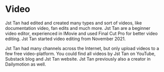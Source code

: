 <h1>Video</h1>
<p>Jst Tan had edited and created many types and sort of videos, like documentation video, fan edits and much more. Jst Tan are a beginner video editor, experienced in IMovie and used Final Cut Pro for better video editing. Jst Tan started video editing from November 2021. </p>

<p>Jst Tan had many channels across the Internet, but only upload videos to a few free video-platform. You could find all videos by Jst Tan on YouTube, Substack blog and Jst Tan website. Jst Tan previously also a creator in Dailymotion as well.</p>

